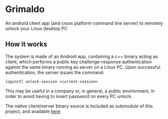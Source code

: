 # Grimaldo
An android client app (and cross platform command line server) to remotely unlock your Linux desktop PC

## How it works

The system is made of an Android app, containing a c++ binary acting as client, which performs
a public key challenge-response authentication against the same binary running as server on a Linux PC. Upon successful authentication, the server issues the command:

```shell
loginctl unlock-session <current-session>
```

This may be useful in a company or, in general, a public environment, in order to avoid having to insert password on every PC unlock.

The native client/server binary source is included as submodule of this project, and available [here](https://github.com/pgp/GrimaldoNative)
